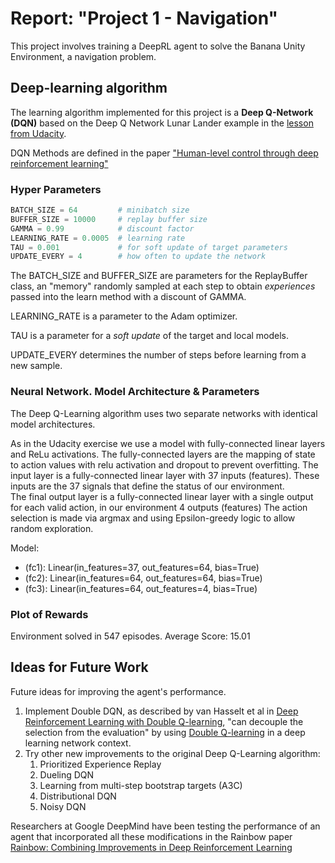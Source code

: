 # Report: "Project 1 - Navigation"

This project involves training a DeepRL agent to solve the Banana Unity Environment, a navigation problem.

## Deep-learning algorithm

The learning algorithm implemented for this project is a **Deep Q-Network (DQN)** based on the Deep Q Network Lunar Lander example in the [lesson from Udacity](https://github.com/udacity/deep-reinforcement-learning/blob/master/dqn/solution/dqn_agent.py).

DQN Methods are defined in the paper ["Human-level control through deep reinforcement learning"](https://deepmind.com/research/publications/human-level-control-through-deep-reinforcement-learning/) 

### Hyper Parameters

```python
BATCH_SIZE = 64         # minibatch size
BUFFER_SIZE = 10000     # replay buffer size
GAMMA = 0.99            # discount factor
LEARNING_RATE = 0.0005  # learning rate 
TAU = 0.001             # for soft update of target parameters
UPDATE_EVERY = 4        # how often to update the network
```
The BATCH_SIZE and BUFFER_SIZE are parameters for the ReplayBuffer class, an "memory" randomly sampled at each step to obtain _experiences_ passed into the learn method with a discount of GAMMA.

LEARNING_RATE is a parameter to the Adam optimizer. 

TAU is a parameter for a _soft update_ of the target and local models. 

UPDATE_EVERY determines the number of steps before learning from a new sample.

### Neural Network. Model Architecture & Parameters

The Deep Q-Learning algorithm uses two separate networks with identical model architectures.

As in the Udacity exercise we use a model with fully-connected linear layers and ReLu activations. 
The fully-connected layers are the mapping of state to action values with relu activation and dropout to prevent overfitting. 
The input layer is a fully-connected linear layer with 37 inputs (features). These inputs are the 37 signals that define the status of our environment.  
The final output layer is a fully-connected linear layer with a single output for each valid action, in our environment 4 outputs (features) The action selection is made via argmax and using Epsilon-greedy	logic to allow random exploration.

Model:

+ (fc1): Linear(in_features=37, out_features=64, bias=True)
+ (fc2): Linear(in_features=64, out_features=64, bias=True)
+ (fc3): Linear(in_features=64, out_features=4, bias=True)


### Plot of Rewards

Environment solved in 547 episodes. Average Score: 15.01

## Ideas for Future Work

Future ideas for improving the agent's performance.
1. Implement Double DQN, as described by van Hasselt et al in [Deep Reinforcement Learning with Double Q-learning](https://arxiv.org/abs/1509.06461), "can decouple the selection from the evaluation" by using [Double Q-learning](http://papers.nips.cc/paper/3964-double-q-learning.pdf) in a deep learning network context.
2. Try other new improvements to the original Deep Q-Learning algorithm:
    1. Prioritized Experience Replay
    2. Dueling DQN
    3. Learning from multi-step bootstrap targets (A3C)
    4. Distributional DQN
    5. Noisy DQN

Researchers at Google DeepMind have been testing the performance of an agent that incorporated all these modifications in the Rainbow paper [Rainbow: Combining Improvements in Deep Reinforcement Learning ](https://arxiv.org/pdf/1710.02298.pdf)
